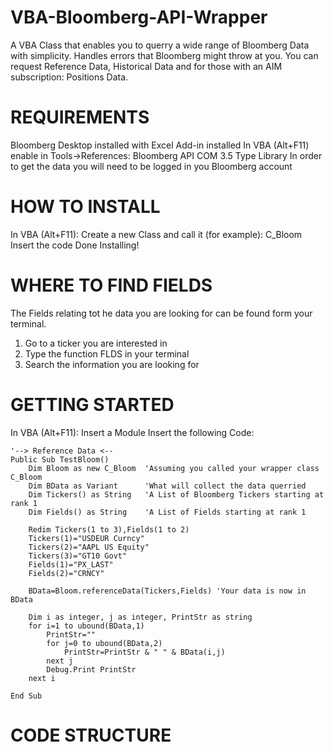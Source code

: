 # VBA-Bloomberg-API-Wrapper

A VBA Class that enables you to querry a wide range of Bloomberg Data with simplicity. Handles errors that Bloomberg might throw at you. 
You can request Reference Data, Historical Data and for those with an AIM subscription: Positions Data.

# REQUIREMENTS
Bloomberg Desktop installed with Excel Add-in installed
In VBA (Alt+F11) enable in Tools->References: Bloomberg API COM 3.5 Type Library
In order to get the data you will need to be logged in you Bloomberg account

# HOW TO INSTALL
In VBA (Alt+F11):
  Create a new Class and call it (for example): C_Bloom
  Insert the code
  Done Installing!

# WHERE TO FIND FIELDS
The Fields relating tot he data you are looking for can be found form your terminal.
1. Go to a ticker you are interested in
2. Type the function FLDS in your terminal
3. Search the information you are looking for

# GETTING STARTED
In VBA (Alt+F11):
  Insert a Module
  Insert the following Code:

```
'--> Reference Data <--
Public Sub TestBloom()
    Dim Bloom as new C_Bloom  'Assuming you called your wrapper class C_Bloom
    Dim BData as Variant      'What will collect the data querried
    Dim Tickers() as String   'A List of Bloomberg Tickers starting at rank 1
    Dim Fields() as String    'A List of Fields starting at rank 1 

    Redim Tickers(1 to 3),Fields(1 to 2)
    Tickers(1)="USDEUR Curncy"
    Tickers(2)="AAPL US Equity"
    Tickers(3)="GT10 Govt"
    Fields(1)="PX_LAST"
    Fields(2)="CRNCY"
    
    BData=Bloom.referenceData(Tickers,Fields) 'Your data is now in BData
    
    Dim i as integer, j as integer, PrintStr as string
    for i=1 to ubound(BData,1)
        PrintStr=""
        for j=0 to ubound(BData,2)
            PrintStr=PrintStr & " " & BData(i,j) 
        next j
        Debug.Print PrintStr
    next i
  
End Sub
```

# CODE STRUCTURE


